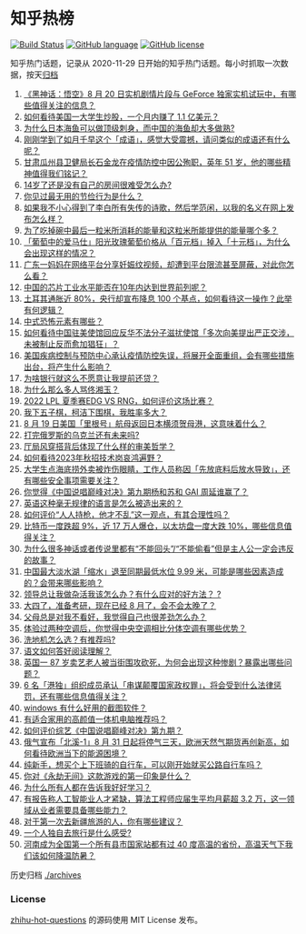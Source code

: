 # 知乎热榜
[![Build Status](https://github.com/ToWeLong/zhihu-hot-questions/workflows/CI/badge.svg)](https://github.com/ToWeLong/zhihu-hot-questions/actions)
[![GitHub language](https://img.shields.io/badge/language-golang-orange.svg)](https://golang.org/)
[![GitHub license](https://img.shields.io/github/license/ToWeLong/zhihu-hot-questions)](https://github.com/ToWeLong/zhihu-hot-questions/blob/main/LICENSE)

知乎热门话题，记录从 2020-11-29 日开始的知乎热门话题。每小时抓取一次数据，按天[归档](./archives)

<!-- BEGIN -->

1. [《黑神话：悟空》8 月 20 日实机剧情片段与 GeForce 独家实机试玩中，有哪些值得关注的信息？](https://www.zhihu.com/question/549196095)
1. [如何看待美国一大学生炒股，一个月内赚了 1.1 亿美元？](https://www.zhihu.com/question/549069715)
1. [为什么日本海鱼可以做顶级刺身，而中国的海鱼却大多做熟?](https://www.zhihu.com/question/548875804)
1. [刚刚学到了如月千早这个「成语」，感觉大受震撼，请问类似的成语还有什么呢？](https://www.zhihu.com/question/548778171)
1. [甘肃瓜州县卫健局长石金龙在疫情防控中因公殉职，英年 51 岁，他的哪些精神值得我们铭记？](https://www.zhihu.com/question/549193059)
1. [14岁了还是没有自己的房间很难受怎么办?](https://www.zhihu.com/question/539432920)
1. [你见过最无用的节俭行为是什么？](https://www.zhihu.com/question/402684787)
1. [如果我不小心得到了李白所有失传的诗歌，然后学范闲，以我的名义在网上发布怎么样？](https://www.zhihu.com/question/548148644)
1. [为了吃掉碗中最后一粒米所消耗的能量和这粒米所能提供的能量哪个多？](https://www.zhihu.com/question/329670270)
1. [「葡萄中的爱马仕」阳光玫瑰葡萄价格从「百元档」掉入「十元档」，为什么会出现这样的情况？](https://www.zhihu.com/question/549207620)
1. [广东一妈妈在网络平台分享妊娠纹视频，却遭到平台限流甚至屏蔽，对此你怎么看？](https://www.zhihu.com/question/548942800)
1. [中国的芯片工业水平能否在10年内达到世界前列呢？](https://www.zhihu.com/question/543811431)
1. [土耳其通胀近 80%，央行却宣布降息 100 个基点，如何看待这一操作？此举有何逻辑？](https://www.zhihu.com/question/549216923)
1. [中式恐怖元素有哪些？](https://www.zhihu.com/question/401235094)
1. [如何看待中国驻美使馆回应反华不法分子滋扰使馆「多次向美提出严正交涉，未被制止反而愈加猖狂」？](https://www.zhihu.com/question/549212829)
1. [美国疾病控制与预防中心承认疫情防控失误，将展开全面重组，会有哪些措施出台，将产生什么影响？](https://www.zhihu.com/question/549102295)
1. [为啥银行就这么不愿意让我提前还贷？](https://www.zhihu.com/question/548762567)
1. [为什么那么多人骂佟湘玉？](https://www.zhihu.com/question/377828060)
1. [2022 LPL 夏季赛EDG VS RNG，如何评价这场比赛？](https://www.zhihu.com/question/549246801)
1. [我下五子棋，柯洁下围棋，我胜率多大？](https://www.zhihu.com/question/549096812)
1. [8 月 19 日美国「里根号」航母返回日本横须贺母港，这意味着什么？](https://www.zhihu.com/question/549066791)
1. [打完俄罗斯的乌克兰还有未来吗?](https://www.zhihu.com/question/547578221)
1. [厅局风穿搭背后体现了什么样的审美哲学？](https://www.zhihu.com/question/540035049)
1. [如何看待2023年秋招技术岗哀鸿遍野？](https://www.zhihu.com/question/548980924)
1. [大学生点海底捞外卖被炸伤眼睛，工作人员称因「先放底料后放水导致」，还有哪些安全事项需要关注？](https://www.zhihu.com/question/549195522)
1. [你觉得《中国说唱巅峰对决》第九期杨和苏和 GAI 周延谁赢了？](https://www.zhihu.com/question/549222816)
1. [英语这种毫无规律的语言是怎么被造出来的？](https://www.zhihu.com/question/523005869)
1. [如何评价“人人持枪，他才不乱”这一观点，有其合理性吗？](https://www.zhihu.com/question/536302789)
1. [比特币一度跌超 9%，近 17 万人爆仓，以太坊盘一度大跌 10%，哪些信息值得关注？](https://www.zhihu.com/question/549195048)
1. [为什么很多神话或者传说里都有“不能回头”/“不能偷看”但是主人公一定会违反的故事？](https://www.zhihu.com/question/539919623)
1. [中国最大淡水湖「缩水」退至同期最低水位 9.99 米，可能是哪些因素造成的？会带来哪些影响？](https://www.zhihu.com/question/549183665)
1. [领导总让我做杂活我该怎么办？有什么应对的好方法？   ?](https://www.zhihu.com/question/549123497)
1. [大四了，准备考研，现在已经 8 月了，会不会太晚了？](https://www.zhihu.com/question/548824367)
1. [父母总是对我不看好，我觉得自己也很差劲怎么办？](https://www.zhihu.com/question/548992092)
1. [体验过两种空调后，你觉得中央空调相比分体空调有哪些优势？](https://www.zhihu.com/question/541398095)
1. [洗地机怎么选？有推荐吗?](https://www.zhihu.com/question/461132023)
1. [语文如何答好阅读理解？](https://www.zhihu.com/question/283042760)
1. [英国一 87 岁卖艺老人被当街围攻砍死，为何会出现这种惨剧？暴露出哪些问题？](https://www.zhihu.com/question/549035123)
1. [6 名「港独」组织成员承认「串谋颠覆国家政权罪」，将会受到什么法律惩罚，还有哪些信息值得关注？](https://www.zhihu.com/question/549215381)
1. [windows 有什么好用的截图软件？](https://www.zhihu.com/question/450738311)
1. [有适合家用的高颜值一体机电脑推荐吗？](https://www.zhihu.com/question/350948736)
1. [如何评价综艺《中国说唱巅峰对决》第九期？](https://www.zhihu.com/question/549210525)
1. [俄气宣布「北溪-1」8 月 31 日起将停气三天，欧洲天然气期货再创新高，如何看待欧洲当下的能源困境？](https://www.zhihu.com/question/549195053)
1. [纯新手，想买个上下班骑的自行车，可以刚开始就买公路自行车吗？](https://www.zhihu.com/question/548755080)
1. [你对《永劫无间》这款游戏的第一印象是什么？](https://www.zhihu.com/question/470646743)
1. [为什么所有人都在告诉我好好学习？](https://www.zhihu.com/question/459911403)
1. [有报告称人工智能业人才紧缺，算法工程师应届生平均月薪超 3.2 万，这一领域从业者需要具备哪些能力？](https://www.zhihu.com/question/549057469)
1. [对于第一次去新疆旅游的人，你有哪些建议？](https://www.zhihu.com/question/535528786)
1. [一个人独自去旅行是什么感受?](https://www.zhihu.com/question/349215851)
1. [河南成为全国第一个所有县市国家站都有过 40 度高温的省份，高温天气下我们该如何降温防暑？](https://www.zhihu.com/question/549170429)

<!-- END -->

历史归档 [./archives](./archives)


### License
[zhihu-hot-questions](https://github.com/towelong/zhihu-hot-questions) 的源码使用 MIT License 发布。